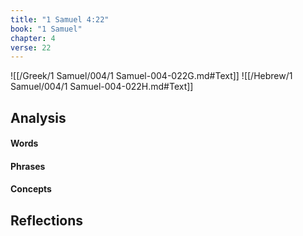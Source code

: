 ```yaml
---
title: "1 Samuel 4:22"
book: "1 Samuel"
chapter: 4
verse: 22
---
```

![[/Greek/1 Samuel/004/1 Samuel-004-022G.md#Text]]
![[/Hebrew/1 Samuel/004/1 Samuel-004-022H.md#Text]]

## Analysis

#### Words

#### Phrases

#### Concepts

## Reflections
